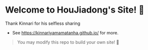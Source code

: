 # Welcome to HouJiadong's Site! 🎉
Thank Kinnari for his selfless sharing
- See <https://kinnariyamamatanha.github.io/> for more.
> You may modify this repo to build your own site! 🥳
